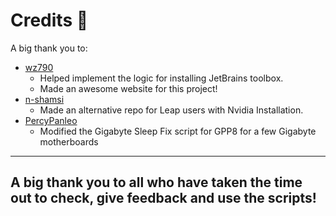 # Credits 🤝

A big thank you to:

+ [wz790](https://github.com/wz790)
    * Helped implement the logic for installing JetBrains toolbox.
    * Made an awesome website for this project!
+ [n-shamsi](https://github.com/n-shamsi)
    * Made an alternative repo for Leap users with Nvidia Installation.
+ [PercyPanleo](https://github.com/PercyPanleo)
    * Modified the Gigabyte Sleep Fix script for GPP8 for a few Gigabyte motherboards

---

## **A big thank you to all who have taken the time out to check, give feedback and use the scripts!**